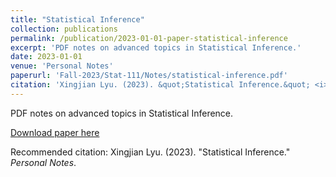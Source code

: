 ```yaml
---
title: "Statistical Inference"
collection: publications
permalink: /publication/2023-01-01-paper-statistical-inference
excerpt: 'PDF notes on advanced topics in Statistical Inference.'
date: 2023-01-01
venue: 'Personal Notes'
paperurl: 'Fall-2023/Stat-111/Notes/statistical-inference.pdf'
citation: 'Xingjian Lyu. (2023). &quot;Statistical Inference.&quot; <i>Personal Notes</i>.'
---
```

PDF notes on advanced topics in Statistical Inference.

[Download paper here](Fall-2023/Stat-111/Notes/statistical-inference.pdf)

Recommended citation: Xingjian Lyu. (2023). "Statistical Inference." <i>Personal Notes</i>.